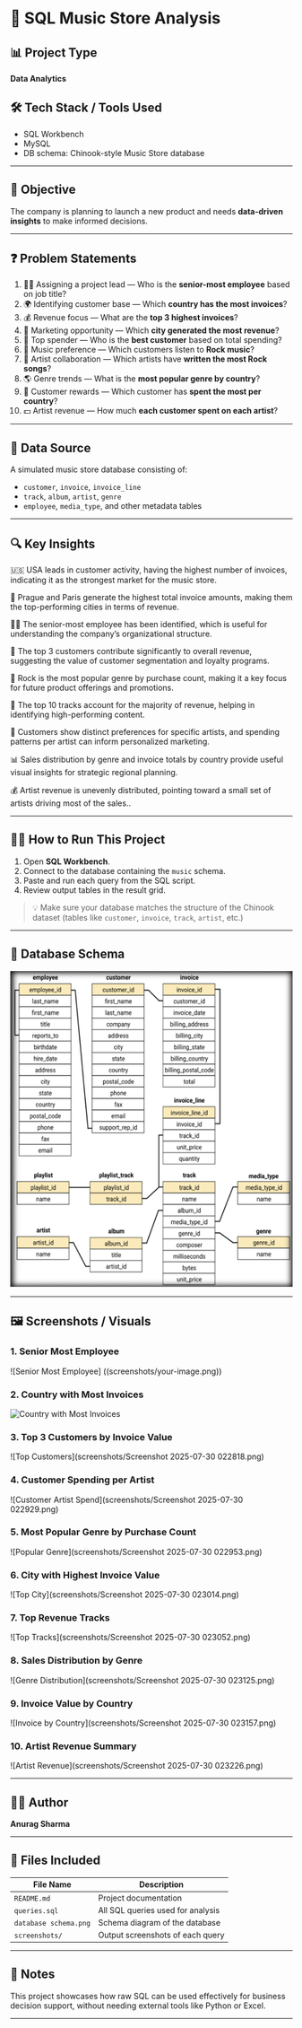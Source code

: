 
# 🎵 SQL Music Store Analysis

## 📊 Project Type
**Data Analytics**

## 🛠️ Tech Stack / Tools Used
- SQL Workbench
- MySQL
- DB schema: Chinook-style Music Store database

---

## 🎯 Objective
The company is planning to launch a new product and needs **data-driven insights** to make informed decisions.

---

## ❓ Problem Statements
1. 🧑‍💼 Assigning a project lead — Who is the **senior-most employee** based on job title?
2. 🌍 Identifying customer base — Which **country has the most invoices**?
3. 💰 Revenue focus — What are the **top 3 highest invoices**?
4. 🎉 Marketing opportunity — Which **city generated the most revenue**?
5. 🥇 Top spender — Who is the **best customer** based on total spending?
6. 🎸 Music preference — Which customers listen to **Rock music**?
7. 🤘 Artist collaboration — Which artists have **written the most Rock songs**?
8. 🌎 Genre trends — What is the **most popular genre by country**?
9. 🎁 Customer rewards — Which customer has **spent the most per country**?
10. 💵 Artist revenue — How much **each customer spent on each artist**?


---

## 📁 Data Source
A simulated music store database consisting of:
- `customer`, `invoice`, `invoice_line`
- `track`, `album`, `artist`, `genre`
- `employee`, `media_type`, and other metadata tables

---

## 🔍 Key Insights
🇺🇸 USA leads in customer activity, having the highest number of invoices, indicating it as the strongest market for the music store.

🌆 Prague and Paris generate the highest total invoice amounts, making them the top-performing cities in terms of revenue.

🧑‍💼 The senior-most employee has been identified, which is useful for understanding the company’s organizational structure.

💸 The top 3 customers contribute significantly to overall revenue, suggesting the value of customer segmentation and loyalty programs.

🎸 Rock is the most popular genre by purchase count, making it a key focus for future product offerings and promotions.

🎵 The top 10 tracks account for the majority of revenue, helping in identifying high-performing content.

🎨 Customers show distinct preferences for specific artists, and spending patterns per artist can inform personalized marketing.

📊 Sales distribution by genre and invoice totals by country provide useful visual insights for strategic regional planning.

💰 Artist revenue is unevenly distributed, pointing toward a small set of artists driving most of the sales..

---

## 🧑‍💻 How to Run This Project

1. Open **SQL Workbench**.
2. Connect to the database containing the `music` schema.
3. Paste and run each query from the SQL script.
4. Review output tables in the result grid.

> 💡 Make sure your database matches the structure of the Chinook dataset (tables like `customer`, `invoice`, `track`, `artist`, etc.)
---

## 📸 Database Schema
![Database Schema](Database.schema.png)

---

## 🖼️ Screenshots / Visuals

### 1. Senior Most Employee
![Senior Most Employee] ((screenshots/your-image.png))

### 2. Country with Most Invoices
![Country with Most Invoices](Screenshots)

### 3. Top 3 Customers by Invoice Value
![Top Customers](screenshots/Screenshot 2025-07-30 022818.png)

### 4. Customer Spending per Artist
![Customer Artist Spend](screenshots/Screenshot 2025-07-30 022929.png)

### 5. Most Popular Genre by Purchase Count
![Popular Genre](screenshots/Screenshot 2025-07-30 022953.png)

### 6. City with Highest Invoice Value
![Top City](screenshots/Screenshot 2025-07-30 023014.png)

### 7. Top Revenue Tracks
![Top Tracks](screenshots/Screenshot 2025-07-30 023052.png)

### 8. Sales Distribution by Genre
![Genre Distribution](screenshots/Screenshot 2025-07-30 023125.png)

### 9. Invoice Value by Country
![Invoice by Country](screenshots/Screenshot 2025-07-30 023157.png)

### 10. Artist Revenue Summary
![Artist Revenue](screenshots/Screenshot 2025-07-30 023226.png)

---

## 👨‍💻 Author
**Anurag Sharma**

---

## 📂 Files Included

| File Name           | Description                                |
|---------------------|--------------------------------------------|
| `README.md`         | Project documentation                      |
| `queries.sql`       | All SQL queries used for analysis          |
| `database schema.png` | Schema diagram of the database           |
| `screenshots/`      | Output screenshots of each query           |

---

## 📌 Notes
This project showcases how raw SQL can be used effectively for business decision support, without needing external tools like Python or Excel.

---
